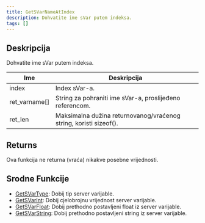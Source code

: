 ```yaml
---
title: GetSVarNameAtIndex
description: Dohvatite ime sVar putem indeksa.
tags: []
---
```


## Deskripcija

Dohvatite ime sVar putem indeksa.

| Ime           | Deskripcija                                                       |
| ------------- | ----------------------------------------------------------------- |
| index         | Index sVar-a.                                                     |
| ret_varname[] | String za pohraniti ime sVar-a, proslijeđeno referencom.          |
| ret_len       | Maksimalna dužina returnovanog/vraćenog string, koristi sizeof(). |

## Returns

Ova funkcija ne returna (vraća) nikakve posebne vrijednosti.

## Srodne Funkcije

- [GetSVarType](GetSVarType): Dobij tip server varijable.
- [GetSVarInt](GetSVarInt): Dobij cjelobrojnu vrijednost server varijable.
- [GetSVarFloat](GetSVarFloat): Dobij prethodno postavljeni float iz server varijable.
- [GetSVarString](GetSVarString): Dobij prethodno postavljeni string iz server varijable.
